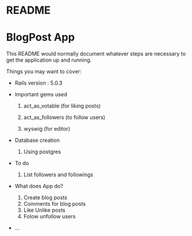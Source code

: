 # README

# BlogPost App

This README would normally document whatever steps are necessary to get the
application up and running.

Things you may want to cover:

* Rails version : 5.0.3

* Important gems used
  1. act_as_votable (for liking posts)

  2. act_as_followers (to follow users)

  3. wyswig (for editor)

* Database creation
  1. Using postgres

* To do
  1. List followers and followings

* What does App do?
  1. Create blog posts
  2. Comments for blog posts
  3. Like Unlike posts
  4. Folow unfollow users
* ...
